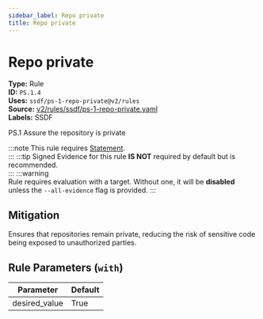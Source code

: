 ```yaml
---
sidebar_label: Repo private
title: Repo private
---  
```

# Repo private  
**Type:** Rule  
**ID:** `PS.1.4`  
**Uses:** `ssdf/ps-1-repo-private@v2/rules`  
**Source:** [v2/rules/ssdf/ps-1-repo-private.yaml](https://github.com/scribe-public/sample-policies/blob/main/v2/rules/ssdf/ps-1-repo-private.yaml)  
**Labels:** SSDF  

PS.1 Assure the repository is private

:::note 
This rule requires [Statement](https://scribe-security.netlify.app/docs/valint/generic).  
::: 
:::tip 
Signed Evidence for this rule **IS NOT** required by default but is recommended.  
::: 
:::warning  
Rule requires evaluation with a target. Without one, it will be **disabled** unless the `--all-evidence` flag is provided.
::: 

## Mitigation  
Ensures that repositories remain private, reducing the risk of sensitive code being exposed to unauthorized parties.



## Rule Parameters (`with`)  
| Parameter | Default |
|-----------|---------|
| desired_value | True |


